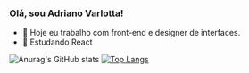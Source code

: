 ### Olá, sou Adriano Varlotta!

- 🔭 Hoje eu trabalho com front-end e designer de interfaces.
- 🌱 Estudando React 


![Anurag's GitHub stats](https://github-readme-stats.vercel.app/api?username=adrianovarlotta&show_icons=true&theme=github_dark&include_all_commits=true&count_private=true)
[![Top Langs](https://github-readme-stats.vercel.app/api/top-langs/?username=adrianovarlotta&theme=github_dark)](https://github.com/anuraghazra/github-readme-stats)

